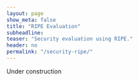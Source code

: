 ```yaml
---
layout: page
show_meta: false
title: "RIPE Evaluation"
subheadline:
teaser: "Security evaluation using RIPE."
header: no
permalink: "/security-ripe/"
---
```


Under construction